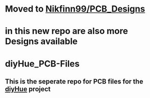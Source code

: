 # Moved to [Nikfinn99/PCB_Designs](https://github.com/Nikfinn99/PCB_Designs)
# in this new repo are also more Designs available

# diyHue_PCB-Files
## This is the seperate repo for PCB files for the [diyHue](https://github.com/diyHue/diyHue) project
